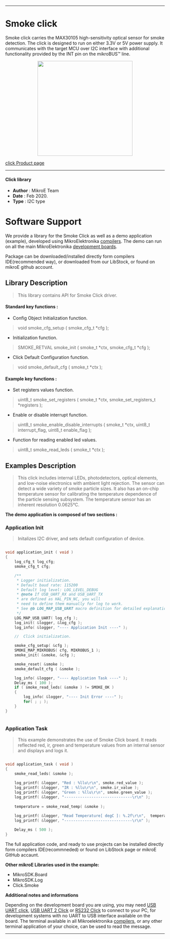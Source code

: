  
---
# Smoke click

Smoke click carries the MAX30105 high-sensitivity optical sensor for smoke detection. The click is designed to run on either 3.3V or 5V power supply. It communicates with the target MCU over I2C interface with additional functionality provided by the INT pin on the mikroBUS™ line.

<p align="center">
  <img src="https://download.mikroe.com/images/click_for_ide/smoke_click.png" height=300px>
</p>


[click Product page](https://www.mikroe.com/smoke-click)

---


#### Click library 

- **Author**        : MikroE Team
- **Date**          : Feb 2020.
- **Type**          : I2C type


# Software Support

We provide a library for the Smoke Click 
as well as a demo application (example), developed using MikroElektronika 
[compilers](https://shop.mikroe.com/compilers). 
The demo can run on all the main MikroElektronika [development boards](https://shop.mikroe.com/development-boards).

Package can be downloaded/installed directly form compilers IDE(recommended way), or downloaded from our LibStock, or found on mikroE github account. 

## Library Description

> This library contains API for Smoke Click driver.

#### Standard key functions :

- Config Object Initialization function.
> void smoke_cfg_setup ( smoke_cfg_t *cfg ); 
 
- Initialization function.
> SMOKE_RETVAL smoke_init ( smoke_t *ctx, smoke_cfg_t *cfg );

- Click Default Configuration function.
> void smoke_default_cfg ( smoke_t *ctx );


#### Example key functions :

- Set registers values function.
> uint8_t smoke_set_registers ( smoke_t *ctx, smoke_set_registers_t *registers );

- Enable or disable interrupt function.
> uint8_t smoke_enable_disable_interrupts ( smoke_t *ctx, uint8_t interrupt_flag, uint8_t enable_flag );
 
- Function for reading enabled led values.
> uint8_t smoke_read_leds ( smoke_t *ctx );

## Examples Description

>  This click includes internal LEDs, photodetectors, optical elements, and low-noise electronics 
> with ambient light rejection. The sensor can detect a wide variety of smoke particle sizes. 
> It also has an on-chip temperature sensor for calibrating the temperature dependence of the 
> particle sensing subsystem. The temperature sensor has an inherent resolution 0.0625°C.

**The demo application is composed of two sections :**

### Application Init 

> Initalizes I2C driver, and sets default configuration of         device.

```c

void application_init ( void )
{
    log_cfg_t log_cfg;
    smoke_cfg_t cfg;

    /** 
     * Logger initialization.
     * Default baud rate: 115200
     * Default log level: LOG_LEVEL_DEBUG
     * @note If USB_UART_RX and USB_UART_TX 
     * are defined as HAL_PIN_NC, you will 
     * need to define them manually for log to work. 
     * See @b LOG_MAP_USB_UART macro definition for detailed explanation.
     */
    LOG_MAP_USB_UART( log_cfg );
    log_init( &logger, &log_cfg );
    log_info( &logger, "---- Application Init ----" );

    //  Click initialization.

    smoke_cfg_setup( &cfg );
    SMOKE_MAP_MIKROBUS( cfg, MIKROBUS_1 );
    smoke_init( &smoke, &cfg );

    smoke_reset( &smoke );
    smoke_default_cfg ( &smoke );

    log_info( &logger, "---- Application Task ----" );
    Delay_ms ( 100 );
    if ( smoke_read_leds( &smoke ) != SMOKE_OK )
    {
        log_info( &logger, "---- Init Error ----" );
        for( ; ; );
    }
}
  
```

### Application Task

> This example demonstrates the use of Smoke Click board. It reads reflected red, ir,
    green and temperature values from an internal sensor and displays and logs it.

```c

void application_task ( void )
{
    smoke_read_leds( &smoke );
    
    log_printf( &logger, "Red : %llu\r\n", smoke.red_value );
    log_printf( &logger, "IR : %llu\r\n", smoke.ir_value );
    log_printf( &logger, "Green : %llu\r\n", smoke.green_value );
    log_printf( &logger, "------------------------------\r\n" );
    
    temperature = smoke_read_temp( &smoke );
    
    log_printf( &logger, "Read Temperature[ degC ]: %.2f\r\n",  temperature );
    log_printf( &logger, "------------------------------\r\n" );

    Delay_ms ( 500 );
}

```


The full application code, and ready to use projects can be  installed directly form compilers IDE(recommneded) or found on LibStock page or mikroE GitHub accaunt.

**Other mikroE Libraries used in the example:** 

- MikroSDK.Board
- MikroSDK.Log
- Click.Smoke

**Additional notes and informations**

Depending on the development board you are using, you may need 
[USB UART click](https://shop.mikroe.com/usb-uart-click), 
[USB UART 2 Click](https://shop.mikroe.com/usb-uart-2-click) or 
[RS232 Click](https://shop.mikroe.com/rs232-click) to connect to your PC, for 
development systems with no UART to USB interface available on the board. The 
terminal available in all Mikroelektronika 
[compilers](https://shop.mikroe.com/compilers), or any other terminal application 
of your choice, can be used to read the message.



---
